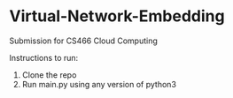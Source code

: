 # Virtual-Network-Embedding

Submission for CS466 Cloud Computing 

Instructions to run:

1. Clone the repo
2. Run main.py using any version of python3
